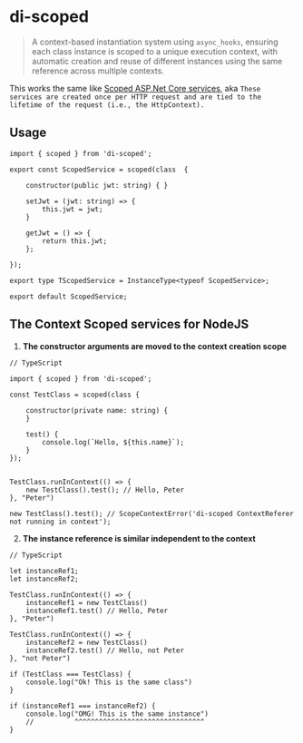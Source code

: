 # di-scoped

> A context-based instantiation system using `async_hooks`, ensuring each class instance is scoped to a unique execution context, with automatic creation and reuse of different instances using the same reference across multiple contexts.

This works the same like [Scoped ASP.Net Core services](https://henriquesd.medium.com/dependency-injection-and-service-lifetimes-in-net-core-ab9189349420), aka `These services are created once per HTTP request and are tied to the lifetime of the request (i.e., the HttpContext).`

## Usage 

```tsx
import { scoped } from 'di-scoped';

export const ScopedService = scoped(class  {

    constructor(public jwt: string) { }

    setJwt = (jwt: string) => {
        this.jwt = jwt;
    }

    getJwt = () => {
        return this.jwt;
    };

});

export type TScopedService = InstanceType<typeof ScopedService>;

export default ScopedService;

```

## The Context Scoped services for NodeJS

1. **The constructor arguments are moved to the context creation scope**

```tsx
// TypeScript

import { scoped } from 'di-scoped';

const TestClass = scoped(class {

    constructor(private name: string) {
    }

    test() {
        console.log(`Hello, ${this.name}`);
    }
});


TestClass.runInContext(() => {
    new TestClass().test(); // Hello, Peter
}, "Peter")

new TestClass().test(); // ScopeContextError('di-scoped ContextReferer not running in context');
```

2. **The instance reference is similar independent to the context**

```tsx
// TypeScript

let instanceRef1;
let instanceRef2;

TestClass.runInContext(() => {
    instanceRef1 = new TestClass()
    instanceRef1.test() // Hello, Peter
}, "Peter")

TestClass.runInContext(() => {
    instanceRef2 = new TestClass()
    instanceRef2.test() // Hello, not Peter
}, "not Peter")

if (TestClass === TestClass) {
    console.log("Ok! This is the same class")
}

if (instanceRef1 === instanceRef2) {
    console.log("OMG! This is the same instance")
    //          ^^^^^^^^^^^^^^^^^^^^^^^^^^^^^^^^
}
```
